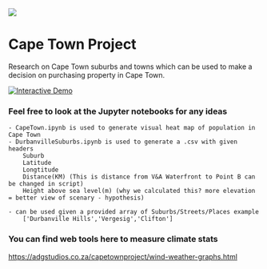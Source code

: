 
<img src = "https://wallpapercave.com/wp/wp1842994.jpg">

# Cape Town Project

Research on Cape Town suburbs and towns which can be used to make a decision on purchasing property in Cape Town.

<a href="https://colab.research.google.com/github/ADGVLOGS/Cape-Town-Project/blob/main/DurbanvilleSuburbs.ipynb" target="_parent"><img src="https://colab.research.google.com/assets/colab-badge.svg" alt="Interactive Demo"/></a>


### Feel free to look at the Jupyter notebooks for any ideas
	- CapeTown.ipynb is used to generate visual heat map of population in Cape Town
	- DurbanvilleSuburbs.ipynb is used to generate a .csv with given headers 
		Suburb
		Latitude
		Longtitude
		Distance(KM) (This is distance from V&A Waterfront to Point B can be changed in script)
		Height above sea level(m) (why we calculated this? more elevation = better view of scenary - hypothesis)
		
	- can be used given a provided array of Suburbs/Streets/Places example 
		['Durbanville Hills','Vergesig','Clifton']

### You can find web tools here to measure climate stats
https://adgstudios.co.za/capetownproject/wind-weather-graphs.html
